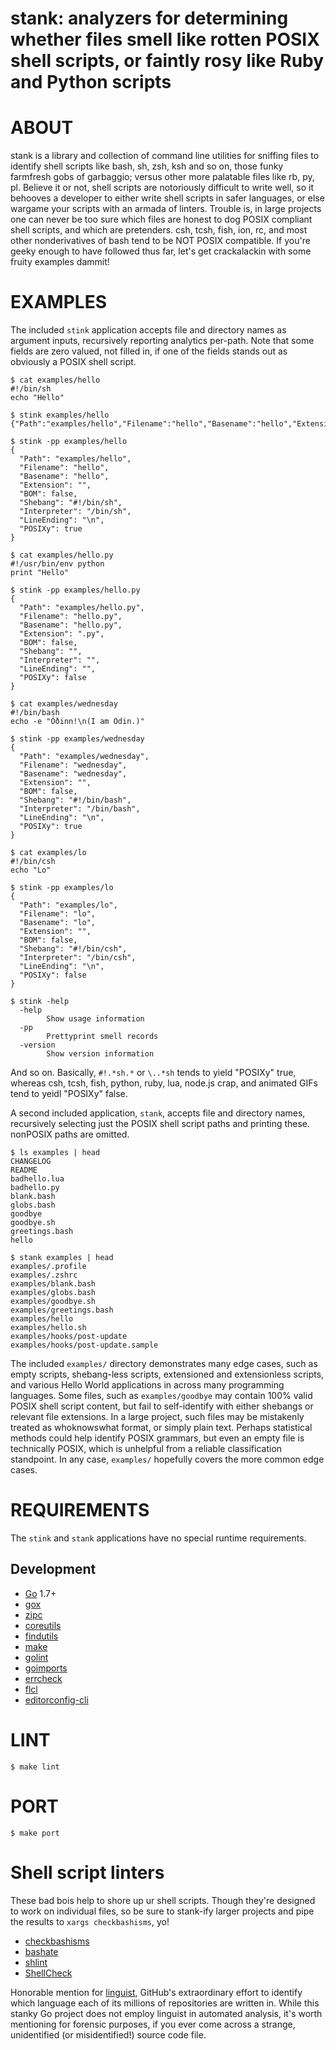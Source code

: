 # stank: analyzers for determining whether files smell like rotten POSIX shell scripts, or faintly rosy like Ruby and Python scripts

# ABOUT

stank is a library and collection of command line utilities for sniffing files to identify shell scripts like bash, sh, zsh, ksh and so on, those funky farmfresh gobs of garbaggio; versus other more palatable files like rb, py, pl. Believe it or not, shell scripts are notoriously difficult to write well, so it behooves a developer to either write shell scripts in safer languages, or else wargame your scripts with an armada of linters. Trouble is, in large projects one can never be too sure which files are honest to dog POSIX compliant shell scripts, and which are pretenders. csh, tcsh, fish, ion, rc, and most other nonderivatives of bash tend to be NOT POSIX compatible. If you're geeky enough to have followed thus far, let's get crackalackin with some fruity examples dammit!

# EXAMPLES

The included `stink` application accepts file and directory names as argument inputs, recursively reporting analytics per-path. Note that some fields are zero valued, not filled in, if one of the fields stands out as obviously a POSIX shell script.

```console
$ cat examples/hello
#!/bin/sh
echo "Hello"

$ stink examples/hello
{"Path":"examples/hello","Filename":"hello","Basename":"hello","Extension":"","BOM":false,"Shebang":"#!/bin/sh","Interpreter":"/bin/sh","LineEnding":"\n","POSIXy":true}

$ stink -pp examples/hello
{
  "Path": "examples/hello",
  "Filename": "hello",
  "Basename": "hello",
  "Extension": "",
  "BOM": false,
  "Shebang": "#!/bin/sh",
  "Interpreter": "/bin/sh",
  "LineEnding": "\n",
  "POSIXy": true
}

$ cat examples/hello.py
#!/usr/bin/env python
print "Hello"

$ stink -pp examples/hello.py
{
  "Path": "examples/hello.py",
  "Filename": "hello.py",
  "Basename": "hello.py",
  "Extension": ".py",
  "BOM": false,
  "Shebang": "",
  "Interpreter": "",
  "LineEnding": "",
  "POSIXy": false
}

$ cat examples/wednesday
#!/bin/bash
echo -e "Óðinn!\n(I am Odin.)"

$ stink -pp examples/wednesday
{
  "Path": "examples/wednesday",
  "Filename": "wednesday",
  "Basename": "wednesday",
  "Extension": "",
  "BOM": false,
  "Shebang": "#!/bin/bash",
  "Interpreter": "/bin/bash",
  "LineEnding": "\n",
  "POSIXy": true
}

$ cat examples/lo
#!/bin/csh
echo "Lo"

$ stink -pp examples/lo
{
  "Path": "examples/lo",
  "Filename": "lo",
  "Basename": "lo",
  "Extension": "",
  "BOM": false,
  "Shebang": "#!/bin/csh",
  "Interpreter": "/bin/csh",
  "LineEnding": "\n",
  "POSIXy": false
}

$ stink -help
  -help
        Show usage information
  -pp
        Prettyprint smell records
  -version
        Show version information
```

And so on. Basically, `#!.*sh.*` or `\..*sh` tends to yield "POSIXy" true, whereas csh, tcsh, fish, python, ruby, lua, node.js crap, and animated GIFs tend to yeidl "POSIXy" false.

A second included application, `stank`, accepts file and directory names, recursively selecting just the POSIX shell script paths and printing these. nonPOSIX paths are omitted.

```console
$ ls examples | head
CHANGELOG
README
badhello.lua
badhello.py
blank.bash
globs.bash
goodbye
goodbye.sh
greetings.bash
hello

$ stank examples | head
examples/.profile
examples/.zshrc
examples/blank.bash
examples/globs.bash
examples/goodbye.sh
examples/greetings.bash
examples/hello
examples/hello.sh
examples/hooks/post-update
examples/hooks/post-update.sample
```

The included `examples/` directory demonstrates many edge cases, such as empty scripts, shebang-less scripts, extensioned and extensionless scripts, and various Hello World applications in across many programming languages. Some files, such as `examples/goodbye` may contain 100% valid POSIX shell script content, but fail to self-identify with either shebangs or relevant file extensions. In a large project, such files may be mistakenly treated as whoknowswhat format, or simply plain text. Perhaps statistical methods could help identify POSIX grammars, but even an empty file is technically POSIX, which is unhelpful from a reliable classification standpoint. In any case, `examples/` hopefully covers the more common edge cases.

# REQUIREMENTS

The `stink` and `stank` applications have no special runtime requirements.

## Development

* [Go](https://golang.org) 1.7+
* [gox](https://github.com/mitchellh/gox)
* [zipc](https://github.com/mcandre/zipc)
* [coreutils](https://www.gnu.org/software/coreutils/coreutils.html)
* [findutils](https://www.gnu.org/software/findutils/)
* [make](https://www.gnu.org/software/make/)
* [golint](https://github.com/golang/lint)
* [goimports](https://godoc.org/golang.org/x/tools/cmd/goimports)
* [errcheck](https://github.com/kisielk/errcheck)
* [flcl](https://github.com/mcandre/flcl)
* [editorconfig-cli](https://github.com/amyboyd/editorconfig-cli)

# LINT

```console
$ make lint
```

# PORT

```console
$ make port
```

# Shell script linters

These bad bois help to shore up ur shell scripts. Though they're designed to work on individual files, so be sure to stank-ify larger projects and pipe the results to `xargs checkbashisms`, yo!

* [checkbashisms](https://sourceforge.net/projects/checkbaskisms/)
* [bashate](https://pypi.python.org/pypi/bashate)
* [shlint](https://rubygems.org/gems/shlint)
* [ShellCheck](https://hackage.haskell.org/package/ShellCheck)

Honorable mention for [linguist](https://github.com/github/linguist), GitHub's extraordinary effort to identify which language each of its millions of repositories are written in. While this stanky Go project does not employ linguist in automated analysis, it's worth mentioning for forensic purposes, if you ever come across a strange, unidentified (or misidentified!) source code file.
